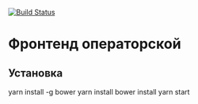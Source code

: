 [![Build Status](https://travis-ci.org/BrandyMint/kiosk-operator-static-v2.svg?branch=master)](https://travis-ci.org/BrandyMint/kiosk-operator-static-v2)

# Фронтенд операторской
## Установка
   yarn install -g bower
   yarn install
   bower install
   yarn start
